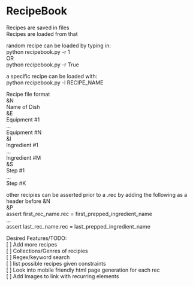 # RecipeBook
Recipes are saved in files<br/>
Recipes are loaded from that<br/>

random recipe can be loaded by typing in:<br/>
python recipebook.py -r 1<br/>
OR<br/>
python recipebook.py -r True<br/>

a specific recipe can be loaded with:<br/>
python recipebook.py -l RECIPE_NAME<br/>

Recipe file format<br/>
&N<br/>
Name of Dish<br/>
&E<br/>
Equipment #1<br/>
...<br/>
Equipment #N<br/>
&I<br/>
Ingredient #1<br/>
...<br/>
Ingredient #M<br/>
&S<br/>
Step #1<br/>
...<br/>
Step #K<br/>

other recipies can be asserted prior to a .rec by adding the following as a header before &N <br/>
&P<br/>
assert first_rec_name.rec = first_prepped_ingredient_name<br/>
...<br/>
assert last_rec_name.rec = last_prepped_ingredient_name<br/>

Desired Features/TODO:<br/>
[ ] Add more recipes<br/>
[ ] Collections/Genres of recipies<br/>
[ ] Regex/keyword search<br/>
[ ] list possible recipes given constraints<br/>
[ ] Look into mobile friendly html page generation for each rec<br/>
[ ] Add Images to link with recurring elements<br/>
